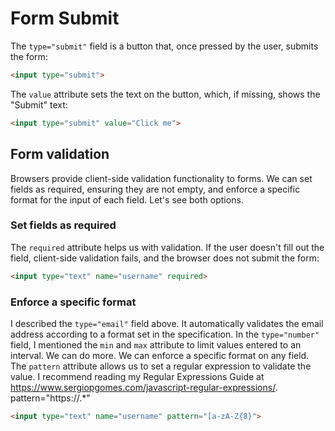 # Form Submit

The `type="submit"` field is a button that, once pressed by the user, submits the form:

```html
<input type="submit">
```

The `value` attribute sets the text on the button, which, if missing, shows the "Submit" text:

```html
<input type="submit" value="Click me">
```

## Form validation

Browsers provide client-side validation functionality to forms.
We can set fields as required, ensuring they are not empty, and enforce a specific format for the input of each field.
Let's see both options.

### Set fields as required

The `required` attribute helps us with validation. If the user doesn't fill out the field, client-side validation fails, and the browser does not submit the form:

```html
<input type="text" name="username" required>
```

### Enforce a specific format

I described the `type="email"` field above. It automatically validates the email address according to a format set in the specification.
In the `type="number"` field, I mentioned the `min` and `max` attribute to limit values entered to an interval.
We can do more.
We can enforce a specific format on any field.
The `pattern` attribute allows us to set a regular expression to validate the value.
I recommend reading my Regular Expressions Guide at <https://www.sergiopgomes.com/javascript-regular-expressions/>.
pattern="https://.*"

```html
<input type="text" name="username" pattern="[a-zA-Z{8}">
```
